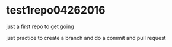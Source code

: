 # test1repo04262016
just a first repo to get going


just practice to create a branch and do a commit and pull request
